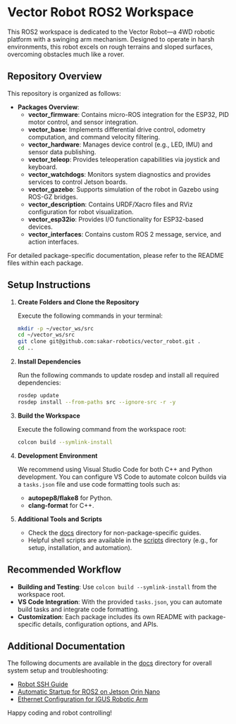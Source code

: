 # Vector Robot ROS2 Workspace

This ROS2 workspace is dedicated to the Vector Robot—a 4WD robotic platform with a swinging arm mechanism. Designed to operate in harsh environments, this robot excels on rough terrains and sloped surfaces, overcoming obstacles much like a rover.

## Repository Overview

This repository is organized as follows:

- **Packages Overview**:
  - **vector_firmware**: Contains micro-ROS integration for the ESP32, PID motor control, and sensor integration.
  - **vector_base**: Implements differential drive control, odometry computation, and command velocity filtering.
  - **vector_hardware**: Manages device control (e.g., LED, IMU) and sensor data publishing.
  - **vector_teleop**: Provides teleoperation capabilities via joystick and keyboard.
  - **vector_watchdogs**: Monitors system diagnostics and provides services to control Jetson boards.
  - **vector_gazebo**: Supports simulation of the robot in Gazebo using ROS-GZ bridges.
  - **vector_description**: Contains URDF/Xacro files and RViz configuration for robot visualization.
  - **vector_esp32io**: Provides I/O functionality for ESP32-based devices.
  - **vector_interfaces**: Contains custom ROS 2 message, service, and action interfaces.

For detailed package-specific documentation, please refer to the README files within each package.

## Setup Instructions

1. **Create Folders and Clone the Repository**  

   Execute the following commands in your terminal:

   ```bash
   mkdir -p ~/vector_ws/src
   cd ~/vector_ws/src
   git clone git@github.com:sakar-robotics/vector_robot.git .
   cd ..
   ```

2. **Install Dependencies**  

   Run the following commands to update rosdep and install all required dependencies:

   ```bash
   rosdep update
   rosdep install --from-paths src --ignore-src -r -y
   ```

3. **Build the Workspace**  

   Execute the following command from the workspace root:

   ```bash
   colcon build --symlink-install
   ```

4. **Development Environment**  

   We recommend using Visual Studio Code for both C++ and Python development. You can configure VS Code to automate colcon builds via a `tasks.json` file and use code formatting tools such as:
   - **autopep8/flake8** for Python.
   - **clang-format** for C++.

5. **Additional Tools and Scripts**  

   - Check the [docs](../docs/) directory for non-package-specific guides.
   - Helpful shell scripts are available in the [scripts](../scripts/) directory (e.g., for setup, installation, and automation).

## Recommended Workflow

- **Building and Testing**: Use `colcon build --symlink-install` from the workspace root.
- **VS Code Integration**: With the provided `tasks.json`, you can automate build tasks and integrate code formatting.
- **Customization**: Each package includes its own README with package-specific details, configuration options, and APIs.

## Additional Documentation

The following documents are available in the [docs](../docs/) directory for overall system setup and troubleshooting:

- [Robot SSH Guide](../docs/robot_ssh.md)
- [Automatic Startup for ROS2 on Jetson Orin Nano](../docs/setup_robot_auto_start.md)
- [Ethernet Configuration for IGUS Robotic Arm](../docs/ethernet_setup.md)

Happy coding and robot controlling!
